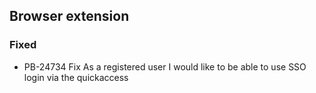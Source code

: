 ## Browser extension
### Fixed
- PB-24734 Fix As a registered user I would like to be able to use SSO login via the quickaccess
